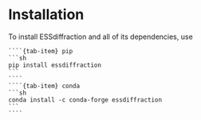# Installation

To install ESSdiffraction and all of its dependencies, use

`````{tab-set}
````{tab-item} pip
```sh
pip install essdiffraction
```
````
````{tab-item} conda
```sh
conda install -c conda-forge essdiffraction
```
````
`````
